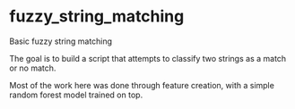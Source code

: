 # fuzzy_string_matching
Basic fuzzy string matching

The goal is to build a script that attempts to classify two strings as a match or no match.

Most of the work here was done through feature creation, with a simple random forest model trained on top.
